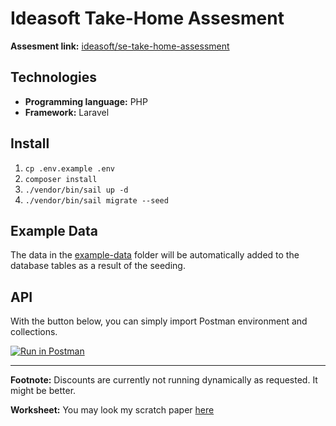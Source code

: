 # Ideasoft Take-Home Assesment

**Assesment link:** [ideasoft/se-take-home-assessment](https://github.com/ideasoft/se-take-home-assessment)

## Technologies

- **Programming language:** PHP
- **Framework:** Laravel

## Install

1. `cp .env.example .env`
2. `composer install`
3. `./vendor/bin/sail up -d`
4. `./vendor/bin/sail migrate --seed`

## Example Data

The data in the [example-data](https://github.com/ideasoft/se-take-home-assessment/tree/master/example-data) folder will be automatically added to the database tables as a result of the seeding. 

## API

With the button below, you can simply import Postman environment and collections.

[![Run in Postman](https://run.pstmn.io/button.svg)](https://app.getpostman.com/run-collection/17277990-bbf4e3de-2871-4f69-a76c-0b7bfd2d7ff4?action=collection%2Ffork&collection-url=entityId%3D17277990-bbf4e3de-2871-4f69-a76c-0b7bfd2d7ff4%26entityType%3Dcollection%26workspaceId%3D17348a09-f302-4d3c-8186-d2abf1c3d678)

---

**Footnote:** Discounts are currently not running dynamically as requested. It might be better.

**Worksheet:** You may look  my scratch paper [here](https://github.com/kadirermantr/se-take-home-assessment/blob/main/resources/images/worksheet.jpg)
